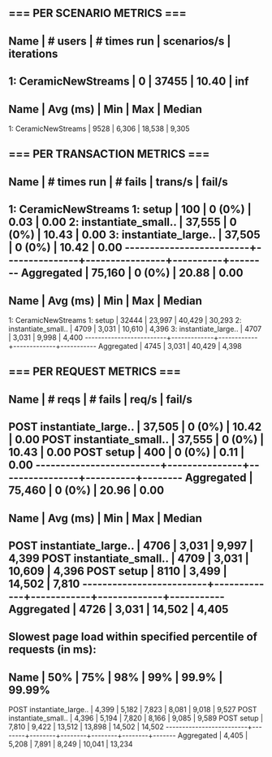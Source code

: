  === PER SCENARIO METRICS ===
 ------------------------------------------------------------------------------
 Name                     |  # users |  # times run | scenarios/s | iterations
 ------------------------------------------------------------------------------
 1: CeramicNewStreams     |        0 |        37455 |       10.40 |        inf
 ------------------------------------------------------------------------------
 Name                     |    Avg (ms) |        Min |         Max |     Median
 ------------------------------------------------------------------------------
   1: CeramicNewStreams   |        9528 |      6,306 |      18,538 |      9,305

 === PER TRANSACTION METRICS ===
 ------------------------------------------------------------------------------
 Name                     |   # times run |        # fails |  trans/s |  fail/s
 ------------------------------------------------------------------------------
 1: CeramicNewStreams
   1: setup               |           100 |         0 (0%) |     0.03 |    0.00
   2: instantiate_small.. |        37,555 |         0 (0%) |    10.43 |    0.00
   3: instantiate_large.. |        37,505 |         0 (0%) |    10.42 |    0.00
 -------------------------+---------------+----------------+----------+--------
 Aggregated               |        75,160 |         0 (0%) |    20.88 |    0.00
 ------------------------------------------------------------------------------
 Name                     |    Avg (ms) |        Min |         Max |     Median
 ------------------------------------------------------------------------------
 1: CeramicNewStreams
   1: setup               |       32444 |     23,997 |      40,429 |     30,293
   2: instantiate_small.. |        4709 |      3,031 |      10,610 |      4,396
   3: instantiate_large.. |        4707 |      3,031 |       9,998 |      4,400
 -------------------------+-------------+------------+-------------+-----------
 Aggregated               |        4745 |      3,031 |      40,429 |      4,398

 === PER REQUEST METRICS ===
 ------------------------------------------------------------------------------
 Name                     |        # reqs |        # fails |    req/s |  fail/s
 ------------------------------------------------------------------------------
 POST instantiate_large.. |        37,505 |         0 (0%) |    10.42 |    0.00
 POST instantiate_small.. |        37,555 |         0 (0%) |    10.43 |    0.00
 POST setup               |           400 |         0 (0%) |     0.11 |    0.00
 -------------------------+---------------+----------------+----------+--------
 Aggregated               |        75,460 |         0 (0%) |    20.96 |    0.00
 ------------------------------------------------------------------------------
 Name                     |    Avg (ms) |        Min |         Max |     Median
 ------------------------------------------------------------------------------
 POST instantiate_large.. |        4706 |      3,031 |       9,997 |      4,399
 POST instantiate_small.. |        4709 |      3,031 |      10,609 |      4,396
 POST setup               |        8110 |      3,499 |      14,502 |      7,810
 -------------------------+-------------+------------+-------------+-----------
 Aggregated               |        4726 |      3,031 |      14,502 |      4,405
 ------------------------------------------------------------------------------
 Slowest page load within specified percentile of requests (in ms):
 ------------------------------------------------------------------------------
 Name                     |    50% |    75% |    98% |    99% |  99.9% | 99.99%
 ------------------------------------------------------------------------------
 POST instantiate_large.. |  4,399 |  5,182 |  7,823 |  8,081 |  9,018 |  9,527
 POST instantiate_small.. |  4,396 |  5,194 |  7,820 |  8,166 |  9,085 |  9,589
 POST setup               |  7,810 |  9,422 | 13,512 | 13,898 | 14,502 | 14,502
 -------------------------+--------+--------+--------+--------+--------+-------
 Aggregated               |  4,405 |  5,208 |  7,891 |  8,249 | 10,041 | 13,234